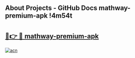 ## About Projects - GitHub Docs mathway-premium-apk !4m54t

# <h2><a href="https://andorid.site?title=mathway-premium-apk&ref=19M">🔗👉 🔴 mathway-premium-apk</a></h2>

[![acn](https://github.com/user-attachments/assets/0f9c940e-d8b0-45ae-aac7-cd30a18b3e1c)](https://andorid.site?title=mathway-premium-apk&ref=19M)
